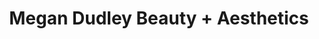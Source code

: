 ---
title: "Megan Dudley Beauty + Aesthetics"
url: /zanesville/megan-dudley-beauty-aesthetics/
shop: beauty
---